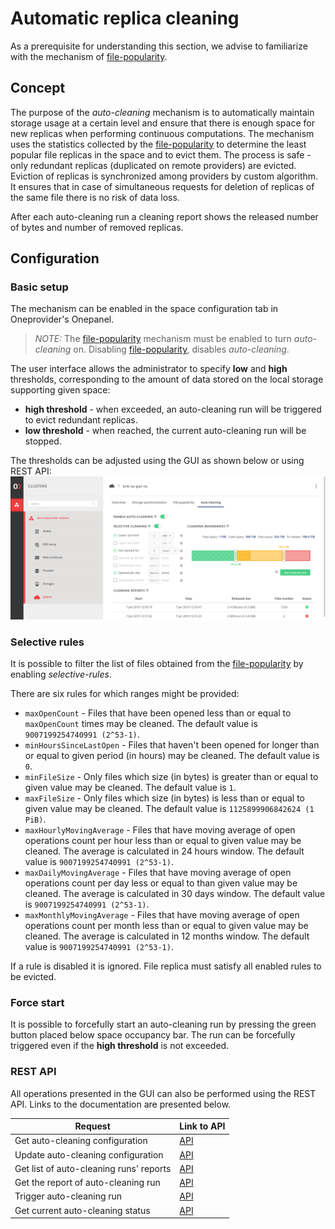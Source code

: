 # Automatic replica cleaning

As a prerequisite for understanding this section, we advise to familiarize with 
the mechanism of [file-popularity](../administering_onedata/file_popularity.md).

<!-- toc -->

## Concept

The purpose of the *auto-cleaning* mechanism is to automatically maintain storage usage at a certain 
level and ensure that there is enough space for new replicas when performing continuous computations.
The mechanism uses the statistics collected by the 
[file-popularity](../administering_onedata/file_popularity.md) to determine
the least popular file replicas in the space and to evict them.
The process is safe - only redundant replicas (duplicated on remote providers) are evicted.
Eviction of replicas is synchronized among providers by custom algorithm.
It ensures that in case of simultaneous requests for deletion of replicas of the same file
there is no risk of data loss.

After each auto-cleaning run a cleaning report shows the released number of
bytes and number of removed replicas.

## Configuration

### Basic setup

The mechanism can be enabled in the space configuration tab in Oneprovider's Onepanel.

> *NOTE:* 
>The [file-popularity](../administering_onedata/file_popularity.md) mechanism 
must be enabled to turn *auto-cleaning* on. 
> Disabling [file-popularity](../administering_onedata/file_popularity.md), disables *auto-cleaning*.
 
The user interface allows the administrator to specify **low** and **high** thresholds,
corresponding to the amount of data stored on the local storage supporting given space:
* **high threshold** - when exceeded, an auto-cleaning run will be triggered to evict redundant replicas. 
* **low threshold** - when reached, the current auto-cleaning run will be stopped.  

The thresholds can be adjusted using the GUI as shown below or using REST API:
![](../img/admin/op_panel_auto_cleaning.png)


### Selective rules

It is possible to filter the list of files obtained from the 
[file-popularity](../administering_onedata/file_popularity.md) by enabling *selective-rules*.

There are six rules for which ranges might be provided:
* `maxOpenCount` - Files that have been opened less than or equal to `maxOpenCount` times may be cleaned.
  The default value is `9007199254740991 (2^53-1)`.
* `minHoursSinceLastOpen` - Files that haven't been opened for longer than or equal
  to given period (in hours) may be cleaned. The default value is `0`.
* `minFileSize` - Only files which size (in bytes) is greater than or equal to given value may be cleaned.
  The default value is `1`.
* `maxFileSize` - Only files which size (in bytes) is less than or equal to given value may be cleaned.
  The default value is `1125899906842624 (1 PiB)`.
* `maxHourlyMovingAverage` - Files that have moving average of open operations
  count per hour less than or equal to given value may be cleaned. The average is calculated
  in 24 hours window. The default value is `9007199254740991 (2^53-1)`.
* `maxDailyMovingAverage` - Files that have moving average of open operations
  count per day less or equal to than given value may be cleaned. The average is calculated in 
  30 days window. The default value is `9007199254740991 (2^53-1)`.
* `maxMonthlyMovingAverage` - Files that have moving average of open operations
  count per month less than or equal to given value may be cleaned. The average is calculated
  in 12 months window. The default value is `9007199254740991 (2^53-1)`.

If a rule is disabled it is ignored.
File replica must satisfy all enabled rules to be evicted. 

### Force start

It is possible to forcefully start an auto-cleaning run by pressing the green button
placed below space occupancy bar. The run can be forcefully triggered even
if the **high threshold** is not exceeded.

### REST API

All operations presented in the GUI can also be performed using the REST API.
Links to the documentation are presented below.

| Request                                 | Link to API |
|---------------------------------------- |-------------|
| Get auto-cleaning configuration         | [API](https://onedata.org/#/home/api/latest/onepanel?anchor=operation/get_space_auto_cleaning_configuration)|        
| Update auto-cleaning configuration      | [API](https://onedata.org/#/home/api/latest/onepanel?anchor=operation/configure_space_auto_cleaning)|
| Get list of auto-cleaning runs' reports | [API](https://onedata.org/#/home/api/latest/onepanel?anchor=operation/get_provider_space_auto_cleaning_reports)|
| Get the report of auto-cleaning run     | [API](https://onedata.org/#/home/api/latest/onepanel?anchor=operation/get_provider_space_auto_cleaning_report)|
| Trigger auto-cleaning run               | [API](https://onedata.org/#/home/api/latest/onepanel?anchor=operation/trigger_auto_cleaning)|
| Get current auto-cleaning status        | [API](https://onedata.org/#/home/api/latest/onepanel?anchor=operation/get_provider_space_auto_cleaning_status)|